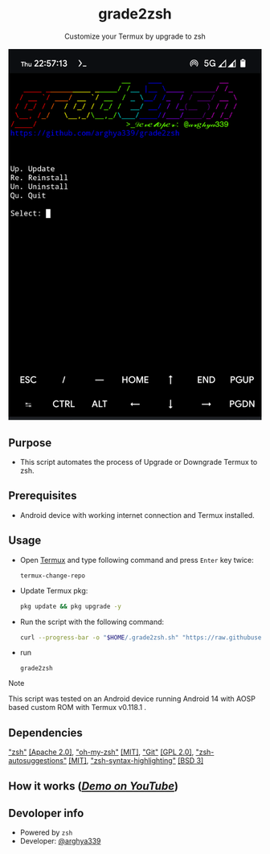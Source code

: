 <h1 align="center">grade2zsh</h1>
<p align="center">
Customize your Termux by upgrade to zsh
<br>
<br>
<img src="docs/images/Main.png">
<br>

## Purpose
- This script automates the process of Upgrade or Downgrade Termux to zsh.

## Prerequisites
- Android device with working internet connection and Termux installed.

## Usage
- Open [Termux](https://github.com/termux/termux-app/releases/) and type following command and press `Enter` key twice:
  ```
  termux-change-repo
  ```
- Update Termux pkg:
  ```sh
  pkg update && pkg upgrade -y
  ```

- Run the script with the following command:
  ```sh
  curl --progress-bar -o "$HOME/.grade2zsh.sh" "https://raw.githubusercontent.com/arghya339/grade2zsh/refs/heads/main/grade2zsh.sh" && bash $HOME/.grade2zsh.sh
  ```
- run
  ```
  grade2zsh
  ```

> [!NOTE]
> This script was tested on an Android device running Android 14 with AOSP based custom ROM with Termux v0.118.1 .

## Dependencies
["zsh"](https://github.com/termux/termux-packages/tree/master/packages) [[Apache 2.0]](https://github.com/termux/termux-packages/blob/master/LICENSE.md), ["oh-my-zsh"](https://github.com/ohmyzsh/ohmyzsh) [[MIT]](https://github.com/ohmyzsh/ohmyzsh/blob/master/LICENSE.txt), ["Git"](https://github.com/git/git) [[GPL 2.0]](https://github.com/git/git/blob/master/COPYING), ["zsh-autosuggestions"](https://github.com/zsh-users/zsh-autosuggestions) [[MIT]](https://github.com/zsh-users/zsh-autosuggestions/blob/master/LICENSE), ["zsh-syntax-highlighting"](https://github.com/zsh-users/zsh-syntax-highlighting) [[BSD 3]](https://github.com/zsh-users/zsh-syntax-highlighting/blob/master/COPYING.md)

## How it works (_[Demo on YouTube](https://youtu.be/G7eH0tFj_SM)_)

## Devoloper info
- Powered by `zsh`
- Developer: [@arghya339](https://github.com/arghya339)
